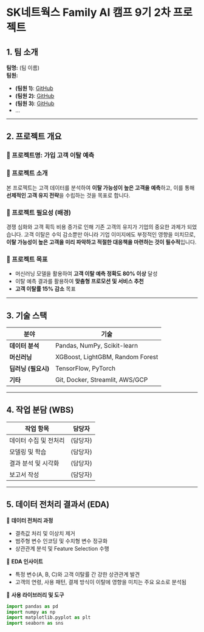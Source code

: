# SK네트웍스 Family AI 캠프 9기 2차 프로젝트  

## 1. 팀 소개  
**팀명:** (팀 이름)  
**팀원:**  
- **(팀원 1)**: [GitHub](https://github.com/깃허브계정)  
- **(팀원 2)**: [GitHub](https://github.com/깃허브계정)  
- **(팀원 3)**: [GitHub](https://github.com/깃허브계정)  
- ...  

---

## 2. 프로젝트 개요  
### 📌 프로젝트명: 가입 고객 이탈 예측  
### 📌 프로젝트 소개  
본 프로젝트는 고객 데이터를 분석하여 **이탈 가능성이 높은 고객을 예측**하고, 이를 통해 **선제적인 고객 유지 전략**을 수립하는 것을 목표로 합니다.  

### 📌 프로젝트 필요성 (배경)  
경쟁 심화와 고객 획득 비용 증가로 인해 기존 고객의 유지가 기업의 중요한 과제가 되었습니다. 고객 이탈은 수익 감소뿐만 아니라 기업 이미지에도 부정적인 영향을 미치므로, **이탈 가능성이 높은 고객을 미리 파악하고 적절한 대응책을 마련하는 것이 필수적**입니다.  

### 📌 프로젝트 목표  
- 머신러닝 모델을 활용하여 **고객 이탈 예측 정확도 80% 이상** 달성  
- 이탈 예측 결과를 활용하여 **맞춤형 프로모션 및 서비스 추천**  
- **고객 이탈률 15% 감소** 목표  

---

## 3. 기술 스택  
| 분야 | 기술 |
|------|------|
| **데이터 분석** | Pandas, NumPy, Scikit-learn |
| **머신러닝** | XGBoost, LightGBM, Random Forest |
| **딥러닝 (필요시)** | TensorFlow, PyTorch |
| **기타** | Git, Docker, Streamlit, AWS/GCP |

---

## 4. 작업 분담 (WBS)  
| 작업 항목 | 담당자 |
|----------|------|
| 데이터 수집 및 전처리 | (담당자) |
| 모델링 및 학습 | (담당자) |
| 결과 분석 및 시각화 | (담당자) |
| 보고서 작성 | (담당자) |

---

## 5. 데이터 전처리 결과서 (EDA)  
📌 **데이터 전처리 과정**  
- 결측값 처리 및 이상치 제거  
- 범주형 변수 인코딩 및 수치형 변수 정규화  
- 상관관계 분석 및 Feature Selection 수행  

📌 **EDA 인사이트**  
- 특정 변수(A, B, C)와 고객 이탈률 간 강한 상관관계 발견  
- 고객의 연령, 사용 패턴, 결제 방식이 이탈에 영향을 미치는 주요 요소로 분석됨  

📌 **사용 라이브러리 및 도구**  
```python
import pandas as pd
import numpy as np
import matplotlib.pyplot as plt
import seaborn as sns
